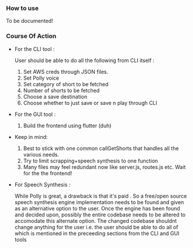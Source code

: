 ### How to use 

To be documented!


### Course Of Action 

* For the CLI tool : 

  User should be able to do all the following from CLI itself : 
  
  1. Set AWS creds through JSON files.
  2. Set Polly voice 
  3. Set category of short to be fetched
  4. Number of shorts to be fetched
  5. Choose a save destination
  6. Choose whether to just save or save n play through CLI

* For the GUI tool : 
  
  1. Build the frontend using flutter (duh) 
  
* Keep in mind: 
  
  1. Best to stick with one common callGetShorts that handles all the various needs.
  2. Try to limit scrapping+speech synthesis to one function
  3. Many files may feel redundant now like server.js, routes.js etc. Wait for the the frontend!
  
* For Speech Synthesis : 

  While Polly is great, a drawback is that it's paid . So a free/open source speech synthesis engine implementation needs to be found and given as an alternative option to the user. Once the engine has been found and decided upon, possibly the entire codebase needs to be altered to accomodate this alternate option. The changed codebase shouldnt change anything for the user i.e. the user should be able to do all of which is mentioned in the preceeding sections from the CLI and GUI tools
